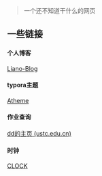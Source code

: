> 一个还不知道干什么的网页

## 一些链接

#### 个人博客

[Liano-Blog](https://liano.top/)

#### typora主题

[Atheme](https://github.com/liano3/Atheme)

#### 作业查询

[dd的主页 (ustc.edu.cn)](http://home.ustc.edu.cn/~donggua_cjd/)

#### 时钟

[CLOCK](https://pro.liano.top/clock.html)
